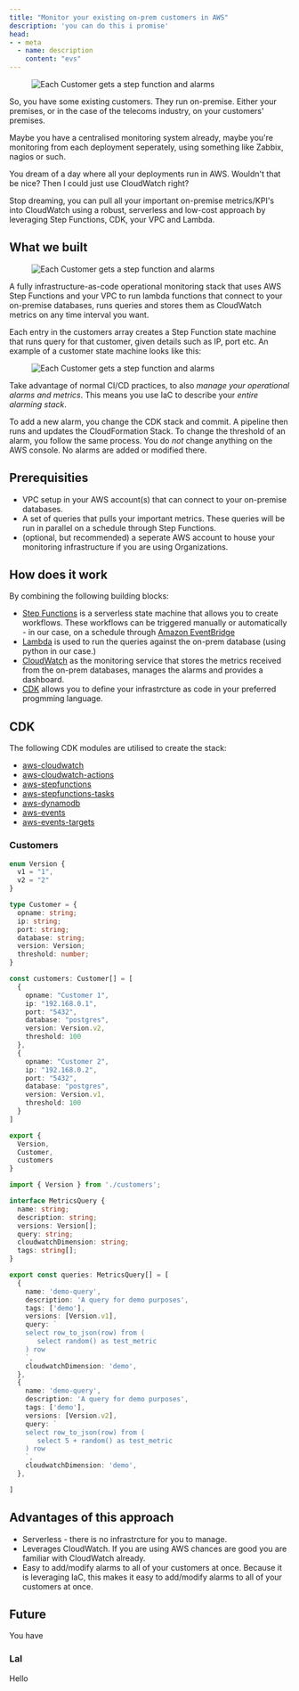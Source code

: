 ```yaml
---
title: "Monitor your existing on-prem customers in AWS"
description: 'you can do this i promise'
head:
- - meta
  - name: description
    content: "evs"
---
```

<figure>
<img src="../../resources/cloudwatch-cdk-drake.png" class="block mx-auto" alt="Each Customer gets a step function and alarms">
</figure>


So, you have some existing customers. They run on-premise. Either your premises, or in the
case of the telecoms industry, on your customers' premises.

Maybe you have a centralised monitoring system already, maybe you're monitoring from each deployment 
seperately, using something like Zabbix, nagios or such.

You dream of a day where all your deployments run in AWS. Wouldn't that be nice? Then I could just use
CloudWatch right? 

Stop dreaming, you can pull all your important on-premise metrics/KPI's into CloudWatch
using a robust, serverless and low-cost approach by leveraging Step Functions, CDK, your
VPC and Lambda.

## What we built

<figure>
<img src="../../resources/cloudwatch-cdk-customers-array.png" class="block mx-auto" alt="Each Customer gets a step function and alarms">
</figure>

A fully infrastructure-as-code operational monitoring stack that uses AWS Step Functions and your
VPC to run lambda functions that connect to your on-premise databases, runs queries and
stores them as CloudWatch metrics on any time interval you want.

Each entry in the customers array creates a Step Function state machine that runs query for that customer, given details such as IP, port etc. An example of a customer state machine looks like this:

<figure>
<img src="../../resources/cloudwatch-cdk-step-function-example.png" class="block mx-auto" alt="Each Customer gets a step function and alarms">
</figure>

Take advantage of normal CI/CD practices, to also *manage your operational alarms and
metrics*. This means you use IaC to describe your *entire alarming stack*.

To add a new alarm, you change the CDK stack and commit. A pipeline then runs and updates
the CloudFormation Stack. To change the threshold of an alarm, you follow the same
process. You do *not* change anything on the AWS console. No alarms are added or modified
there.

## Prerequisities

- VPC setup in your AWS account(s) that can connect to your on-premise databases.
- A set of queries that pulls your important metrics. These queries will be run
  in parallel on a schedule through Step Functions.
- (optional, but recommended) a seperate AWS account to house your monitoring
  infrastructure if you are using Organizations.

## How does it work

By combining the following building blocks:
- [Step Functions](https://aws.amazon.com/step-functions/?step-functions.sort-by=item.additionalFields.postDateTime&step-functions.sort-order=desc) is a serverless state machine that allows you to create workflows. These workflows can be triggered manually or automatically - in our case, on a schedule through [Amazon EventBridge](https://aws.amazon.com/eventbridge/)
- [Lambda](https://aws.amazon.com/lambda/) is used to run the queries against the on-prem database (using python in our case.)
- [CloudWatch](https://aws.amazon.com/cloudwatch/) as the monitoring service that stores the metrics received from the on-prem databases, manages the alarms and provides a dashboard.
- [CDK](https://aws.amazon.com/cdk/) allows you to define your infrastrcture as code in your preferred progmming language.

## CDK

The following CDK modules are utilised to create the stack:

- [aws-cloudwatch](https://docs.aws.amazon.com/cdk/api/latest/docs/aws-cloudwatch-readme.html)
- [aws-cloudwatch-actions](https://docs.aws.amazon.com/cdk/api/latest/docs/aws-cloudwatch-actions-readme.html)
- [aws-stepfunctions](https://docs.aws.amazon.com/cdk/api/latest/docs/aws-stepfunctions-readme.html)
- [aws-stepfunctions-tasks](https://docs.aws.amazon.com/cdk/api/latest/docs/aws-stepfunctions-tasks-readme.html)
- [aws-dynamodb](https://docs.aws.amazon.com/cdk/api/latest/docs/aws-dynamodb-readme.html)
- [aws-events](https://docs.aws.amazon.com/cdk/api/latest/docs/aws-events-readme.html)
- [aws-events-targets](https://docs.aws.amazon.com/cdk/api/latest/docs/aws-events-targets-readme.html)

### Customers
```ts
enum Version {
  v1 = "1",
  v2 = "2"
}

type Customer = {
  opname: string;
  ip: string;
  port: string;
  database: string;
  version: Version;
  threshold: number;
}

const customers: Customer[] = [
  {
    opname: "Customer 1",
    ip: "192.168.0.1",
    port: "5432",
    database: "postgres",
    version: Version.v2,
    threshold: 100
  },
  {
    opname: "Customer 2",
    ip: "192.168.0.2",
    port: "5432",
    database: "postgres",
    version: Version.v1,
    threshold: 100
  }
]

export {
  Version,
  Customer,
  customers
}

```

```ts
import { Version } from './customers';

interface MetricsQuery {
  name: string;
  description: string;
  versions: Version[];
  query: string;
  cloudwatchDimension: string;
  tags: string[];
}

export const queries: MetricsQuery[] = [
  {
    name: 'demo-query',
    description: 'A query for demo purposes',
    tags: ['demo'],
    versions: [Version.v1],
    query: `
    select row_to_json(row) from (
       select random() as test_metric
    ) row
    `,
    cloudwatchDimension: 'demo',
  },
  {
    name: 'demo-query',
    description: 'A query for demo purposes',
    tags: ['demo'],
    versions: [Version.v2],
    query: `
    select row_to_json(row) from (
       select 5 + random() as test_metric
    ) row
    `,
    cloudwatchDimension: 'demo',
  },

]

```

## Advantages of this approach

- Serverless - there is no infrastrcture for you to manage.
- Leverages CloudWatch. If you are using AWS chances are good you are familiar with CloudWatch already.
- Easy to add/modify alarms to all of your customers at once. Because it is leveraging IaC, this makes it easy to add/modify alarms to all of your customers at once.

## Future

You have 


### Lal



Hello
